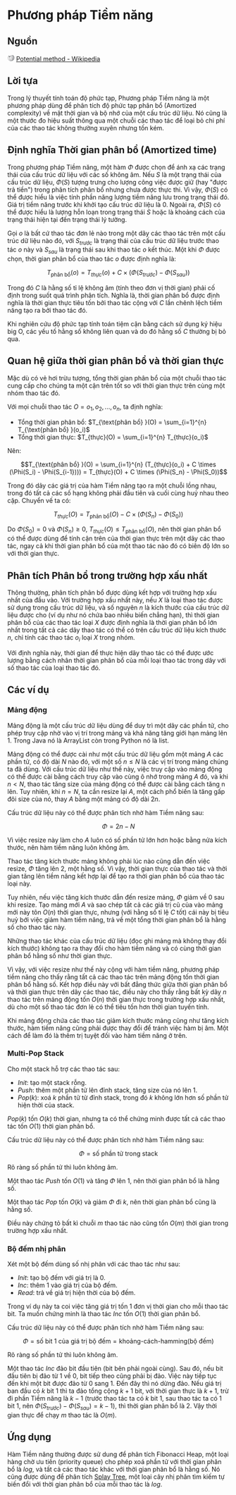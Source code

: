 # Phương pháp Tiềm năng

## Nguồn

<img src="../../../assets/images/wikipedia.png" width="16" height="16"/> [Potential method - Wikipedia](https://en.wikipedia.org/wiki/Potential_method)

## Lời tựa

Trong lý thuyết tính toán độ phức tạp, Phương pháp Tiềm năng là một phương pháp dùng để phân tích độ phức tạp phân bổ (Amortized complexity) về mặt thời gian và bộ nhớ của một cấu trúc dữ liệu. Nó cũng là một thước đo hiệu suất thông qua một chuỗi các thao tác để loại bỏ chi phí của các thao tác không thường xuyên nhưng tốn kém.

## Định nghĩa Thời gian phân bổ (Amortized time)

Trong phương pháp Tiềm năng, một hàm $\Phi$ được chọn để ánh xạ các trạng thái của cấu trúc dữ liệu với các số không âm. Nếu $S$ là một trạng thái của cấu trúc dữ liệu, $\Phi(S)$ tượng trưng cho lượng công việc được giữ (hay "được trả tiền") trong phân tích phân bổ nhưng chưa được thực thi. Vì vậy, $\Phi(S)$ có thể được hiểu là việc tính phần năng lượng tiềm năng lưu trong trạng thái đó. Giá trị tiềm năng trước khi khởi tạo cấu trúc dữ liệu là $0$. Ngoài ra, $\Phi(S)$ có thể được hiểu là lượng hỗn loạn trong trạng thái $S$ hoặc là khoảng cách của trạng thái hiện tại đến trạng thái lý tưởng.

Gọi $o$ là bất cứ thao tác đơn lẻ nào trong một dãy các thao tác trên một cấu trúc dữ liệu nào đó, với $S_{trước}$ là trạng thái của cấu trúc dữ liệu trước thao tác $o$ này và $S_{sau}$ là trạng thái sau khi thao tác $o$ kết thúc. Một khi $\Phi$ được chọn, thời gian phân bổ của thao tác $o$ được định nghĩa là:

$$T_{\text{phân bổ} }(o) = T_{thực}(o) + C \times (\Phi(S_{trước}) - \Phi(S_{sau}))$$

Trong đó $C$ là hằng số tỉ lệ không âm (tính theo đơn vị thời gian) phải cố định trong suốt quá trình phân tích. Nghĩa là, thời gian phân bổ được định nghĩa là thời gian thực tiêu tốn bởi thao tác cộng với $C$ lần chênh lệch tiềm năng tạo ra bởi thao tác đó.

Khi nghiên cứu độ phức tạp tính toán tiệm cận bằng cách sử dụng ký hiệu big O, các yếu tố hằng số không liên quan và do đó hằng số $C$ thường bị bỏ qua.

## Quan hệ giữa thời gian phân bổ và thời gian thực

Mặc dù có vẻ hơi trừu tượng, tổng thời gian phân bổ của một chuỗi thao tác cung cấp cho chúng ta một cận trên tốt so với thời gian thực trên cùng một nhóm thao tác đó.

Với mọi chuỗi thao tác $O = o_1, o_2, ..., o_n$, ta định nghĩa:

- Tổng thời gian phân bổ: $T_{\text{phân bổ} }(O) = \sum_{i=1}^{n} T_{\text{phân bổ} }(o_i)$
- Tổng thời gian thực: $T_{thực}(O) = \sum_{i=1}^{n} T_{thực}(o_i)$

Nên:

$$T_{\text{phân bổ} }(O) = \sum_{i=1}^{n} (T_{thực}(o_i) + C \times (\Phi(S_i) - \Phi(S_{i-1}))) = T_{thực}(O) + C \times (\Phi(S_n) - \Phi(S_0))$$

Trong đó dãy các giá trị của hàm Tiềm năng tạo ra một chuỗi lồng nhau, trong đó tất cả các số hạng không phải đầu tiên và cuối cùng huỷ nhau theo cặp. Chuyển vế ta có:

$$T_{thực}(O) = T_{\text{phân bổ} }(O) - C \times (\Phi(S_n) - \Phi(S_0))$$

Do $\Phi(S_0) = 0$ và $\Phi(S_n) \geq 0$, $T_{thực}(O) \leq T_{\text{phân bổ} }(O)$, nên thời gian phân bổ có thể được dùng để tính cận trên của thời gian thực trên một dãy các thao tác, ngay cả khi thời gian phân bổ của một thao tác nào đó có biên độ lớn so với thời gian thực.

## Phân tích Phân bổ trong trường hợp xấu nhất

Thông thường, phân tích phân bổ được dùng kết hợp với trường hợp xấu nhất của đầu vào. Với trường hợp xấu nhất này, nếu $X$ là loại thao tác được sử dụng trong cấu trúc dữ liệu, và số nguyên $n$ là kích thước của cấu trúc dữ liệu được cho (ví dụ như nó chứa bao nhiêu biến chẳng hạn), thì thời gian phân bổ của các thao tác loại $X$ được định nghĩa là thời gian phân bổ lớn nhất trong tất cả các dãy thao tác có thể có trên cấu trúc dữ liệu kích thước $n$, chỉ tính các thao tác $o_i$ loại $X$ trong nhóm.

Với định nghĩa này, thời gian để thực hiện dãy thao tác có thể được ước lượng bằng cách nhân thời gian phân bổ của mỗi loại thao tác trong dãy với số thao tác của loại thao tác đó.

## Các ví dụ

### Mảng động

Mảng động là một cấu trúc dữ liệu dùng để duy trì một dãy các phần tử, cho phép truy cập nhờ vào vị trí trong mảng và khả năng tăng giới hạn mảng lên 1. Trong Java nó là ArrayList còn trong Python nó là list.

Mảng động có thể được cài như một cấu trúc dữ liệu gồm một mảng $A$ các phần tử, có độ dài $N$ nào đó, với một số $n \leq N$ là các vị trí trong mảng chúng ta đã dùng. Với cấu trúc dữ liệu như thế này, việc truy cập vào mảng động có thể được cài bằng cách truy cập vào cùng ô nhớ trong mảng $A$ đó, và khi $n < N$, thao tác tăng size của mảng động có thể được cài bằng cách tăng n lên. Tuy nhiên, khi $n=N$, ta cần resize lại $A$, một cách phổ biến là tăng gấp đôi size của nó, thay $A$ bằng một mảng có độ dài $2n$.

Cấu trúc dữ liệu này có thể được phân tích nhờ hàm Tiềm năng sau:

$$\Phi = 2n - N$$

Vì việc resize này làm cho $A$ luôn có số phần tử lớn hơn hoặc bằng nửa kích thước, nên hàm tiềm năng luôn không âm.

Thao tác tăng kích thước mảng không phải lúc nào cũng dẫn đến việc resize, $\Phi$ tăng lên 2, một hằng số. Vì vậy, thời gian thực của thao tác và thời gian tăng lên tiềm năng kết hợp lại để tạo ra thời gian phân bổ của thao tác loại này.

Tuy nhiên, nếu việc tăng kích thước dẫn đến resize mảng, $\Phi$ giảm về $0$ sau khi resize. Tạo mảng mới $A$ và sao chép tất cả các giá trị cũ của vào mảng mới này tôn $O(n)$ thời gian thực, nhưng (với hằng số tỉ lệ $C$ tốt) cái này bị tiêu huỷ bới việc giảm hàm tiềm năng, trả về một tổng thời gian phân bổ là hằng số cho thao tác này.

Những thao tác khác của cấu trúc dữ liệu (đọc ghi mảng mà không thay đổi kích thước) không tạo ra thay đổi cho hàm tiềm năng và có cùng thời gian phân bổ hằng số như thời gian thực.

Vì vậy, với việc resize như thế này cộng với hàm tiềm năng, phương pháp tiềm năng cho thấy rằng tất cả các thao tác trên mảng động tốn thời gian phân bổ hằng số. Kết hợp điều này với bất đẳng thức giữa thời gian phân bổ và thời gian thực trên dãy các thao tác, điều này cho thấy rằng bất kỳ dãy $n$ thao tác trên mảng động tốn $O(n)$ thời gian thực trong trường hợp xấu nhất, dù cho một số thao tác đơn lẻ có thể tiêu tốn hơn thời gian tuyến tính.

Khi mảng động chứa các thao tác giảm kích thước mảng cũng như tăng kích thước, hàm tiềm năng cũng phải được thay đổi để tránh việc hàm bị âm. Một cách để làm đó là thêm trị tuyệt đối vào hàm tiềm năng ở trên.

### Multi-Pop Stack

Cho một stack hỗ trợ các thao tác sau:

- $Init$: tạo một stack rỗng.
- $Push$: thêm một phần tử lên đỉnh stack, tăng size của nó lên 1.
- $Pop(k)$: xoá $k$ phần tử từ đỉnh stack, trong đó $k$ không lớn hơn số phần tử hiện thời của stack.

$Pop(k)$ tốn $O(k)$ thời gian, nhưng ta có thể chứng minh được tất cả các thao tác tốn $O(1)$ thời gian phân bổ.

Cấu trúc dữ liệu này có thể được phân tích nhờ hàm Tiềm năng sau:

$$\Phi = \text{số phần tử trong stack}$$

Rõ ràng số phần tử thì luôn không âm.

Một thao tác $Push$ tốn $O(1)$ và tăng $\Phi$ lên $1$, nên thời gian phân bổ là hằng số.

Một thao tác $Pop$ tốn $O(k)$ và giảm $\Phi$ đi $k$, nên thời gian phân bổ cũng là hằng số.

Điều này chứng tỏ bất kì chuỗi $m$ thao tác nào cũng tổn $O(m)$ thời gian trong trường hợp xấu nhất.

### Bộ đếm nhị phân

Xét một bộ đếm dùng số nhị phân với các thao tác như sau:

- $Init$: tạo bộ đếm với giá trị là $0$.
- $Inc$: thêm $1$ vào giá trị của bộ đếm.
- $Read$: trả về giá trị hiện thời của bộ đếm.

Trong ví dụ này ta coi việc tăng giá trị tốn 1 đơn vị thời gian cho mỗi thao tác bit. Ta muốn chứng minh là thao tác $Inc$ tốn $O(1)$ thời gian phân bổ.

Cấu trúc dữ liệu này có thể được phân tích nhờ hàm Tiềm năng sau:

$$\Phi = \text{số bit 1 của giá trị bộ đếm} = \text{khoảng-cách-hamming}(\text{bộ đếm})$$

Rõ ràng số phần tử thì luôn không âm.

Một thao tác $Inc$ đảo bit đầu tiên (bit bên phải ngoài cùng). Sau đó, nếu bit đầu tiên bị đảo từ $1$ về $0$, bit tiếp theo cũng phải bị đảo. Việc này tiếp tục đến khi một bit được đảo từ $0$ sang $1$. Đến đây thì nó dừng đảo. Nếu giá trị ban đầu có $k$ bit $1$ thì ta đảo tổng cộng $k+1$ bit, với thời gian thực là $k+1$, trừ đi phần Tiềm năng là $k-1$ (trước thao tác ta có $k$ bit $1$, sau thao tác ta có $1$ bit $1$, nên $\Phi(S_{trước}) - \Phi(S_{sau}) = k - 1$), thì thời gian phân bổ là $2$. Vậy thời gian thực để chạy $m$ thao tác là $O(m)$.

## Ứng dụng

Hàm Tiềm năng thường được sử dung để phân tích Fibonacci Heap, một loại hàng chờ ưu tiên (priority queue) cho phép xoá phần tử với thời gian phân bổ là $log$, và tất cả các thao tác khác với thời gian phân bổ là hằng số. Nó cũng được dùng để phân tích [Splay Tree](../data_structures/splay_tree.md), một loại cây nhị phân tìm kiếm tự biến đổi với thời gian phân bổ của mỗi thao tác là $log$.
